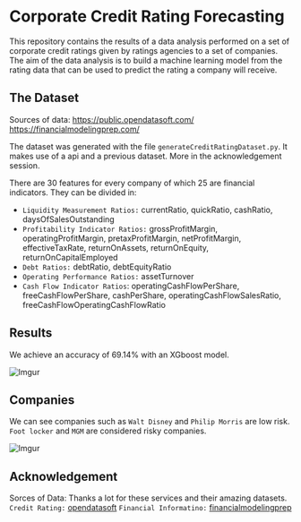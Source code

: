 # Corporate Credit Rating Forecasting

This repository contains the results of a data analysis performed on a set of corporate credit ratings given by ratings agencies to a set of companies. The aim of the data analysis is to build a machine learning model from the rating data that can be used to predict the rating a company will receive.

## The Dataset

Sources of data:
https://public.opendatasoft.com/
https://financialmodelingprep.com/

The dataset was generated with the file `generateCreditRatingDataset.py`. It makes use of a api and a previous dataset. More in the acknowledgement session.

There are 30 features for every company of which 25 are financial indicators. They can be divided in:

- `Liquidity Measurement Ratios:` currentRatio, quickRatio, cashRatio, daysOfSalesOutstanding
- `Profitability Indicator Ratios:` grossProfitMargin, operatingProfitMargin, pretaxProfitMargin, netProfitMargin, effectiveTaxRate, returnOnAssets, returnOnEquity, returnOnCapitalEmployed
- `Debt Ratios:` debtRatio, debtEquityRatio
- `Operating Performance Ratios:` assetTurnover
- `Cash Flow Indicator Ratios`: operatingCashFlowPerShare, freeCashFlowPerShare, cashPerShare, operatingCashFlowSalesRatio, freeCashFlowOperatingCashFlowRatio


## Results

We achieve an accuracy of 69.14% with an XGboost model.

![Imgur](https://i.imgur.com/T2TEa43.png)


## Companies

We can see companies such as `Walt Disney` and `Philip Morris` are low risk. `Foot locker` and `MGM` are considered risky companies.   

![Imgur](https://i.imgur.com/DRu0lcO.png)


## Acknowledgement

Sorces of Data: Thanks a lot for these services and their amazing datasets.
`Credit Rating:` [opendatasoft](https://public.opendatasoft.com/)
`Financial Informatino:` [financialmodelingprep](https://financialmodelingprep.com/)
